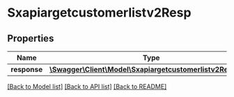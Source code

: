 # Sxapiargetcustomerlistv2Resp

## Properties
Name | Type | Description | Notes
------------ | ------------- | ------------- | -------------
**response** | [**\Swagger\Client\Model\Sxapiargetcustomerlistv2Response**](Sxapiargetcustomerlistv2Response.md) |  | [optional] 

[[Back to Model list]](../README.md#documentation-for-models) [[Back to API list]](../README.md#documentation-for-api-endpoints) [[Back to README]](../README.md)



